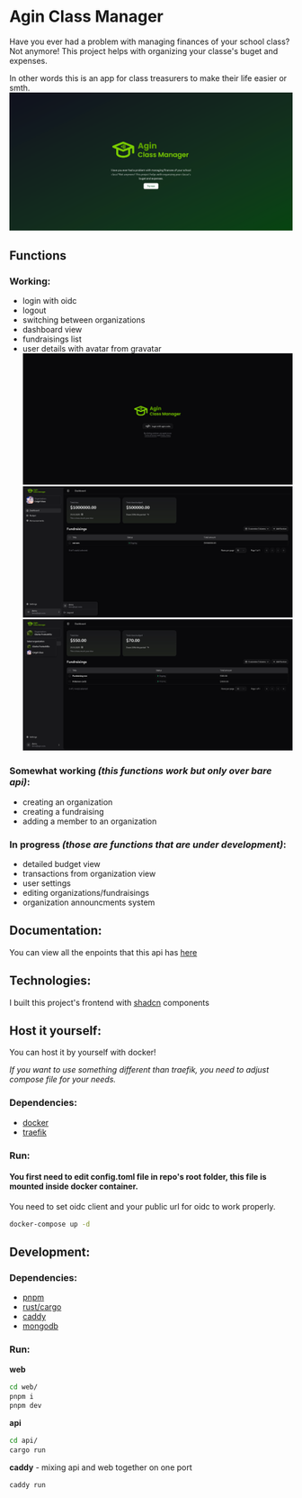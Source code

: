 # Agin Class Manager

Have you ever had a problem with managing finances of your school class? Not anymore! This project helps with organizing your classe's buget and expenses.

In other words this is an app for class treasurers to make their life easier or smth.
<img src="./images/agincm.png" alt="login screen"/>

## **Functions**

### **Working**:

- login with oidc
- logout
- switching between organizations
- dashboard view
- fundraisings list
- user details with avatar from gravatar
  <img src="./images/login.png" alt="login screen"/>
  <img src="./images/logout.png" alt="logout screen" />
  <img src="./images/organizations.png" alt="logout screen" />

### **Somewhat working** _(this functions work but only over bare api)_:

- creating an organization
- creating a fundraising
- adding a member to an organization

### **In progress** _(those are functions that are under development)_:

- detailed budget view
- transactions from organization view
- user settings
- editing organizations/fundraisings
- organization announcments system

## **Documentation**:

You can view all the enpoints that this api has [here](https://class.agin.rocks/apidoc/scalar)

## **Technologies**:

I built this project's frontend with [shadcn](https://ui.shadcn.com/) components

## Host it yourself:

You can host it by yourself with docker!

_If you want to use something different than traefik, you need to adjust compose file for your needs._

### Dependencies:

- [docker](https://docs.docker.com/engine/install/)
- [traefik](https://doc.traefik.io/traefik/getting-started/install-traefik/)

### Run:

#### You first need to edit config.toml file in repo's root folder, this file is mounted inside docker container.

You need to set oidc client and your public url for oidc to work properly.

```bash
docker-compose up -d
```

## Development:

### Dependencies:

- [pnpm](https://pnpm.io/installation)
- [rust/cargo](https://rust-lang.org/tools/install/)
- [caddy](https://caddyserver.com/)
- [mongodb](https://www.mongodb.com/docs/manual/installation/)

### Run:

**web**

```bash
cd web/
pnpm i
pnpm dev
```

**api**

```bash
cd api/
cargo run
```

**caddy** - mixing api and web together on one port

```bash
caddy run
```

